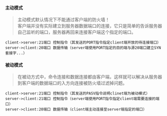 #### 主动模式
> 主动模式默认情况下不能通过客户端的防火墙！  
> 客户端并没有实际建立到服务器数据端口的连接，它只是简单的告诉服务器自己监听的端口，服务器再回来连接客户端这个指定的端口。
```seq
client->server:21端口 控制指令（其发送的PORT指令指定client端开放的待连接端口）
server->client:20端口 数据传输（server端使用PORT指定的目的端与源20端口建立SYN套接字...）
```

#### 被动模式
> 在被动方式中，命令连接和数据连接都由客户端，这样就可以解决从服务器到客户端的数据端口的入方向连接被防火墙过滤掉问题。
```seq
client->server:21端口 控制指令（其发送的PASV指令说明clinet端为被动模式）
server->client:21端口 控制指令（server端使用PORT指令指定client端需要连接的端口）
server->client:20端口 数据传输（client端主动连接至server端指定的端口）
```
